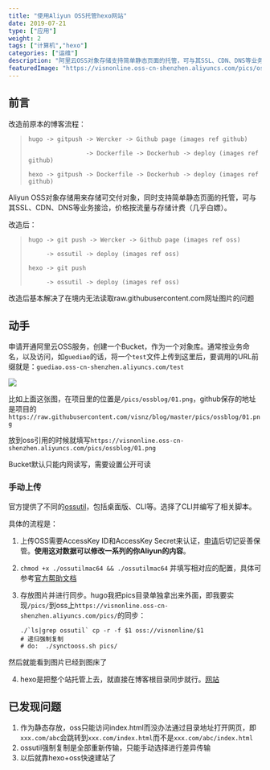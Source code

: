 ```yaml
---
title: "使用Aliyun OSS托管hexo网站"
date: 2019-07-21
type: ["应用"]
weight: 2
tags: ["计算机","hexo"]
categories: ["运维"]
description: "阿里云OSS对象存储支持简单静态页面的托管，可与其SSL、CDN、DNS等业务接洽，价格按流量与存储计费（几乎白嫖）"
featuredImage: "https://visnonline.oss-cn-shenzhen.aliyuncs.com/pics/ossblog/icon.png"
---
```


## 前言
改造前原本的博客流程：

> 
>     hugo -> gitpush -> Wercker -> Github page (images ref github)
>
>                     -> Dockerfile -> Dockerhub -> deploy (images ref github)
>
>     hexo -> gitpush -> Dockerfile -> Dockerhub -> deploy (images ref github)
> 

Aliyun OSS对象存储用来存储可交付对象，同时支持简单静态页面的托管，可与其SSL、CDN、DNS等业务接洽，价格按流量与存储计费（几乎白嫖）。

改造后：

> 
>     hugo -> git push -> Wercker -> Github page (images ref oss)
>
>          -> ossutil -> deploy (images ref oss)
>
>     hexo -> git push 
>
>          -> ossutil -> deploy (images ref oss)
>      

改造后基本解决了在境内无法读取raw.githubusercontent.com网址图片的问题

## 动手
申请开通阿里云OSS服务，创建一个Bucket，作为一个对象库。通常按业务命名，以及访问，如``guediao``的话，将一个``test``文件上传到这里后，要调用的URL前缀就是：``guediao.oss-cn-shenzhen.aliyuncs.com/test``

![](https://visnonline.oss-cn-shenzhen.aliyuncs.com/pics/ossblog/01.png)

比如上面这张图，在项目里的位置是``/pics/ossblog/01.png``，github保存的地址是项目的``https://raw.githubusercontent.com/visnz/blog/master/pics/ossblog/01.png``

放到oss引用的时候就填写``https://visnonline.oss-cn-shenzhen.aliyuncs.com/pics/ossblog/01.png``

Bucket默认只能内网读写，需要设置公开可读

### 手动上传
官方提供了不同的[ossutil](https://help.aliyun.com/document_detail/44075.html)，包括桌面版、CLI等。选择了CLI并编写了相关脚本。

具体的流程是：

1. 上传OSS需要AccessKey ID和AccessKey Secret来认证，[申请](https://usercenter.console.aliyun.com/#/manage/ak)后切记妥善保管。**使用这对数据可以修改一系列的你Aliyun的内容**。

2. ``chmod +x ./ossutilmac64 && ./ossutilmac64`` 并填写相对应的配置，具体可参考[官方帮助文档](https://help.aliyun.com/document_detail/120075.html)

3. 存放图片并进行同步。hugo我把pics目录单独拿出来外面，即我要实现``/pics/``到oss上``https://visnonline.oss-cn-shenzhen.aliyuncs.com/pics/``的同步：
    ```
    ./`ls|grep ossutil` cp -r -f $1 oss://visnonline/$1
    # 递归强制复制
    # do:  ./synctooss.sh pics/
    ```

然后就能看到图片已经到图床了

4. hexo是把整个站托管上去，就直接在博客根目录同步就行。[网站](https://guediao.top)

## 已发现问题
1. 作为静态存放，oss只能访问index.html而没办法通过目录地址打开网页，即``xxx.com/abc``会跳转到``xxx.com/index.html``而不是``xxx.com/abc/index.html``
2. ossutil强制复制是全部重新传输，只能手动选择进行差异传输
3. 以后就靠hexo+oss快速建站了